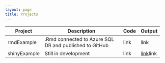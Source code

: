 ```yaml
---
layout: page
title: Projects
---
```




Project | Description | Code | Output
--- | --- | --- | ---
rmdExample | .Rmd connected to Azure SQL DB and published to GitHub | link | link
shinyExample | Still in development | link | [link](https://datadogs87.shinyapps.io/shinyExample)link

